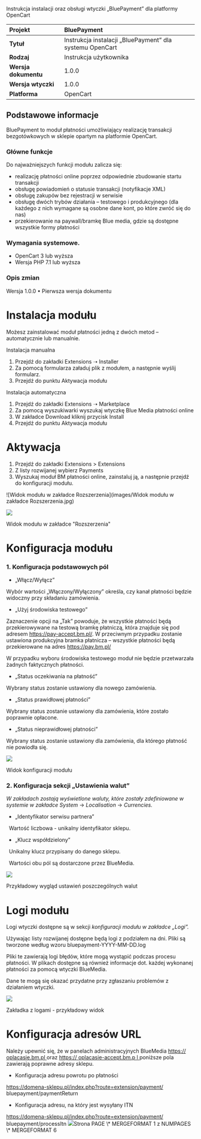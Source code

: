 Instrukcja instalacji oraz obsługi wtyczki „BluePayment” dla platformy OpenCart

|**Projekt**|**BluePayment**|
| :- | :- |
|**Tytuł**|Instrukcja instalacji „BluePayment” dla systemu OpenCart|
|**Rodzaj**|Instrukcja użytkownika|
|**Wersja dokumentu**|1.0.0|
|**Wersja wtyczki**|1.0.0|
|**Platforma**|OpenCart|


## Podstawowe informacje
BluePayment to moduł płatności umożliwiający realizację transakcji bezgotówkowych w sklepie opartym na platformie OpenCart.

### Główne funkcje

Do najważniejszych funkcji modułu zalicza się:
- realizację płatności online poprzez odpowiednie zbudowanie startu transakcji
- obsługę powiadomień o statusie transakcji (notyfikacje XML)
- obsługę zakupów bez rejestracji w serwisie
- obsługę dwóch trybów działania – testowego i produkcyjnego (dla każdego z nich wymagane są osobne dane kont, po które zwróć się do nas)
- przekierowanie na paywall/bramkę Blue media, gdzie są dostępne wszystkie formy płatności 

### Wymagania systemowe.
- OpenCart 3 lub wyższa
- Wersja PHP 7.1 lub wyższa

### Opis zmian
Wersja 1.0.0
• Pierwsza wersja dokumentu

# Instalacja modułu
Możesz zainstalować moduł płatności jedną z dwóch metod – automatycznie lub manualnie.

Instalacja manualna

1. Przejdź do zakładki Extensions ➝ Installer
2. Za pomocą formularza załaduj plik z modułem, a następnie wyślij formularz.
3. Przejdź do punktu Aktywacja modułu

Instalacja automatyczna

1. Przejdź do zakładki Extensions ➝ Marketplace
2. Za pomocą wyszukiwarki wyszukaj wtyczkę Blue Media płatności online
3. W zakładce Download kliknij przycisk Install
4. Przejdź do punktu Aktywacja modułu

# Aktywacja

1. Przejdź do zakładki Extensions > Extensions 
2. Z listy rozwijanej wybierz Payments
3. Wyszukaj moduł BM płatności online, zainstaluj ją, a następnie przejdź do konfiguracji modułu.

![Widok modułu w zakładce Rozszerzenia](images/Widok modułu w zakładce Rozszerzenia.jpg)


![](<img width="306" alt="Widok modułu w zakładce Rozszerzenia" src="https://user-images.githubusercontent.com/87177993/126602104-b7fd5b5d-0343-4f16-9442-e3354be93c49.png">
)

Widok modułu w zakładce "Rozszerzenia"
# Konfiguracja modułu
### 1. Konfiguracja podstawowych pól 
- „Włącz/Wyłącz”

Wybór wartości „Włączony/Wyłączony” określa, czy kanał płatności będzie  widoczny przy składaniu zamówienia.

- „Użyj środowiska testowego”

Zaznaczenie opcji na „Tak” powoduje, że wszystkie płatności będą przekierowywane na testową bramkę płatniczą, która znajduje się pod adresem https://pay-accept.bm.pl/. W przeciwnym przypadku zostanie ustawiona produkcyjna bramka płatnicza – wszystkie płatności będą przekierowane na adres https://pay.bm.pl/

W przypadku wyboru środowiska testowego moduł nie będzie przetwarzała żadnych faktycznych płatności.

- „Status oczekiwania na płatność”

Wybrany status zostanie ustawiony dla nowego zamówienia.

- „Status prawidłowej płatności”

Wybrany status zostanie ustawiony dla zamówienia, które zostało poprawnie opłacone.

- „Status nieprawidłowej płatności”

Wybrany status zostanie ustawiony dla zamówienia, dla którego płatność nie powiodła się. 

![](Aspose.Words.1383d066-ff99-4ba8-8972-f38f314d96d2.003.jpeg)

Widok konfiguracji modułu
### 2. Konfiguracja sekcji „Ustawienia walut”
*W zakładach zostają wyświetlone waluty, które zostały zdefiniowane w systemie w zakładce System*  → *Localisation*  → *Currencies.*

- „Identyfikator serwisu partnera”

` `Wartość liczbowa - unikalny identyfikator sklepu.

- „Klucz współdzielony”

` `Unikalny klucz przypisany do danego sklepu. 

` `Wartości obu pól są dostarczone przez BlueMedia.

![](Aspose.Words.1383d066-ff99-4ba8-8972-f38f314d96d2.004.jpeg)

Przykładowy wygląd ustawień  poszczególnych walut
# Logi modułu
Logi wtyczki dostępne są w sekcji *konfiguracji modułu w zakładce „Logi”.*

Używając listy rozwijanej dostępne będą logi z podziałem na dni. Pliki są tworzone według wzoru bluepayment-YYYY-MM-DD.log

Pliki te zawierają logi błędów, które mogą wystąpić podczas procesu płatności. W plikach dostępne są również informacje dot. każdej wykonanej płatności za pomocą wtyczki BlueMedia.

Dane te mogą się okazać przydatne przy zgłaszaniu problemów z działaniem wtyczki.

![](Aspose.Words.1383d066-ff99-4ba8-8972-f38f314d96d2.005.jpeg)

Zakładka z logami - przykładowy widok
# Konfiguracja adresów URL
Należy upewnić się, że w panelach administracyjnych BlueMedia [ ](https://oplacasie.bm.pl/)[https://](https://oplacasie.bm.pl/)[ ](https://oplacasie.bm.pl/)[oplacasie.bm.pl](https://oplacasie.bm.pl/)[ ](https://oplacasie.bm.pl/)	[ ](https://oplacasie.bm.pl/)[ ](https://oplacasie.bm.pl/)oraz [ ](https://oplacasie-accept.bm.pl/)[https://](https://oplacasie-accept.bm.pl/)[ ](https://oplacasie-accept.bm.pl/)[oplacasie-accept.bm.p](https://oplacasie-accept.bm.pl/)[ ](https://oplacasie-accept.bm.pl/)	[l](https://oplacasie-accept.bm.pl/)[  ](https://oplacasie-accept.bm.pl/) poniższe pola zawierają poprawne adresy sklepu.

- Konfiguracja adresu powrotu po płatności

https://domena-sklepu.pl/index.php?route=extension/payment/ bluepayment/paymentReturn

- Konfiguracja adresu, na który jest wysyłany ITN 

https://domena-sklepu.pl/index.php?route=extension/payment/ bluepayment/processItn
![](Aspose.Words.1383d066-ff99-4ba8-8972-f38f314d96d2.006.jpeg)Strona  PAGE   \\* MERGEFORMAT 1 z  NUMPAGES   \\* MERGEFORMAT 6
